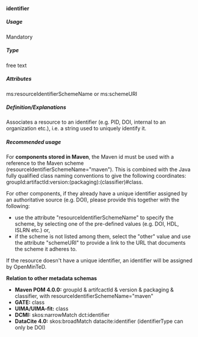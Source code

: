#### identifier

##### Usage

Mandatory

##### Type

free text

##### Attributes

ms:resourceIdentifierSchemeName or ms:schemeURI

##### Definition/Explanations

Associates a resource to an identifier \(e.g. PID, DOI, internal to an organization etc.\), i.e. a string used to uniquely identify it.

##### Recommended usage

For **components stored in Maven**, the Maven id must be used with a reference to the Maven scheme \(resourceIdentifierSchemeName="maven"\). This is combined with the Java fully qualified class naming conventions to give the following coordinates: groupId:artifactId:version:\(packaging\):\(classifier\)\#class.

For other components, if they already have a unique identifier assigned by an authoritative source \(e.g. DOI\), please provide this together with the following:

* use the attribute "resourceIdentifierSchemeName" to specify the scheme, by selecting one of the pre-defined values \(e.g. DOI, HDL, ISLRN etc.\) or,
* if the scheme is not listed among them, select the "other" value and use the attribute "schemeURI" to provide a link to the URL that documents the scheme it adheres to. 

If the resource doesn't have a unique identifier, an identifier will be assigned by OpenMinTeD. 

**Relation to other metadata schemas**

* **Maven POM 4.0.0:** groupId & artifcactId & version & packaging & classifier, with resourceIdentifierSchemeName="maven"
* **GATE:** class 
* **UIMA/UIMA-fit:** class
* **DCMI:** skos:narrowMatch dct:identifier
* **DataCite 4.0:** skos:broadMatch datacite:identifier \(identifierType can only be DOI\)



